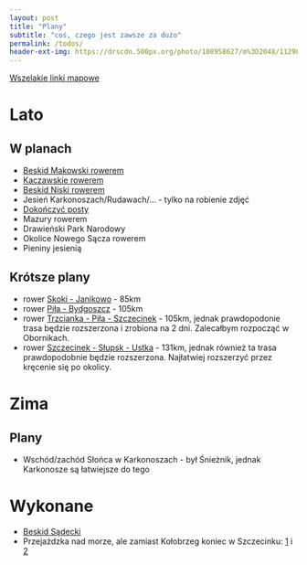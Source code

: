 ```yaml
---
layout: post
title: "Plany"
subtitle: "coś, czego jest zawsze za dużo"
permalink: /todos/
header-ext-img: https://drscdn.500px.org/photo/108958627/m%3D2048/11298784dfc9b54b1c430165add677d9
---
```


[Wszelakie linki mapowe](/todos/linki_mapowe/)

Lato
====

W planach
--------------------------

* [Beskid Makowski rowerem](/todos/beskid-makowski-rowerem)
* [Kaczawskie rowerem](/todos/gory-kaczawskie-rowerem)
* [Beskid Niski rowerem](/todos/beskid-niski-rowerem)
* Jesień Karkonoszach/Rudawach/... - tylko na robienie zdjęć
* [Dokończyć posty](/todos/posty-do-zrobienia)
* Mazury rowerem
* Drawieński Park Narodowy
* Okolice Nowego Sącza rowerem
* Pieniny jesienią

Krótsze plany
-------------

* rower [Skoki - Janikowo](http://umapa.pl/IXCMj) - 85km
* rower [Piła - Bydgoszcz](http://umapa.pl/NoB6a) - 105km
* rower [Trzcianka - Piła - Szczecinek](http://umapa.pl/kkMoT) - 105km, jednak
  prawdopodonie trasa będzie rozszerzona i zrobiona na 2 dni. Zalecałbym rozpocząć
  w Obornikach.
* rower [Szczecinek - Słupsk - Ustka](http://umapa.pl/nX58U) - 131km, jednak
  również ta trasa prawdopodobnie będzie rozszerzona. Najłatwiej rozszerzyć
  przez kręcenie się po okolicy.

Zima
====

Plany
-----

* Wschód/zachód Słońca w Karkonoszach - był Śnieżnik, jednak Karkonosze są
  łatwiejsze do tego



Wykonane
========

* [Beskid Sądecki](/todos/beskid-sadecki)
* Przejażdzka nad morze, ale zamiast Kołobrzeg koniec w Szczecinku:
  [1](/trip/2015/08/22/z-rebusza-do-cieszyno/) i [2](/trip/2015/08/23/z-cieszyno-do-szczecinka/)
